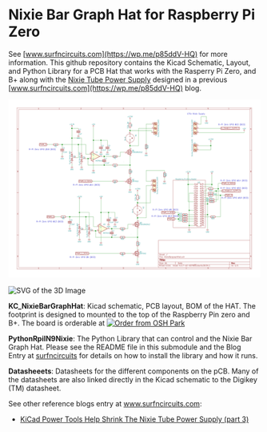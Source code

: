 # Nixie Bar Graph Hat for Raspberry Pi Zero

See [www.surfncircuits.com](https://wp.me/p85ddV-HQ) for more information.  This github repository contains the Kicad Schematic, Layout, and Python Library for a PCB Hat that works with the Rasperry Pi Zero, and B+ along with the [Nixie Tube Power Supply](https://wp.me/p85ddV-Ck) designed in a previous [www.surfncircuits.com](https://wp.me/p85ddV-HQ) blog.  

![SVG of the Schematic](https://github.com/drkmsmithjr/RpiNixieBarGraphHat/blob/master/KC_NixieBargraphHat/NixieBargraphHat.svg)

![SVG of the 3D Image](https://github.com/drkmsmithjr/RpiNixieBarGraphHat/blob/master/KC_NixieBargraphHat/NixieBargraphHat2.jpg)


__KC_NixieBarGraphHat__:  Kicad schematic, PCB layout, BOM of the HAT.  The footprint is designed to mounted to the top of the Raspberry Pin zero and B+.   The board is orderable at <a href="https://oshpark.com/shared_projects/QQtVVeGg"><img src="https://oshpark.com/assets/badge-5b7ec47045b78aef6eb9d83b3bac6b1920de805e9a0c227658eac6e19a045b9c.png" alt="Order from OSH Park"></img></a>

__PythonRpiIN9Nixie__:  The Python Library that can control and the Nixie Bar Graph Hat.   Please see the README file in this submodule and the Blog Entry at [surfncircuits](http://www.surfncircuits.com) for details on how to install the library and how it runs.  

__Datasheeets__: Datasheets for the different components on the pCB.   Many of the datasheets are also linked directly in the Kicad schematic to the Digikey (TM) datasheet.   

See other reference blogs entry at  www.surfncircuits.com:
  * [KiCad Power Tools Help Shrink The Nixie Tube Power Supply (part 3)](https://wp.me/p85ddV-Ck)  

